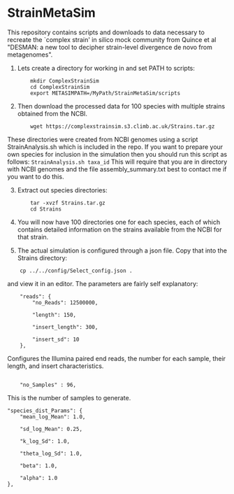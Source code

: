 # StrainMetaSim

This repository contains scripts and downloads to data necessary to recreate the `complex strain' in silico mock community from Quince et al "DESMAN: a new tool to decipher strain-level divergence de novo from metagenomes".

1. Lets create a directory for working in and set PATH to scripts:
    ```
        mkdir ComplexStrainSim
        cd ComplexStrainSim
        export METASIMPATH=/MyPath/StrainMetaSim/scripts
    ```
 

2. Then download the processed data for 100 species with multiple strains obtained from the NCBI.
    ```
        wget https://complexstrainsim.s3.climb.ac.uk/Strains.tar.gz
    ```
These directories were created from NCBI genomes using a script StrainAnalysis.sh which is included in the repo. If you want to prepare your own species for inclusion in the simulation then you should run this script as follows:
    ```
        StrainAnalysis.sh taxa_id
    ```
This will require that you are in directory with NCBI genomes and the file assembly_summary.txt best to contact me if you want to do this.

3. Extract out species directories:
    ```
        tar -xvzf Strains.tar.gz
        cd Strains
    ```

4. You will now have 100 directories one for each species, each of which contains detailed information on the strains available from the NCBI for that strain. 

5. The actual simulation is configured through a json file. Copy that into the Strains directory:
```
    cp ../../config/Select_config.json .
```
and view it in an editor. The parameters are fairly self explanatory:
```
    "reads": {
        "no_Reads": 12500000,

        "length": 150,

        "insert_length": 300,

        "insert_sd": 10
    },
```
Configures the Illumina paired end reads, the number for each sample, their length, and insert characteristics.
```  

    "no_Samples" : 96,
```
This is the number of samples to generate. 

    "species_dist_Params": {
        "mean_log_Mean": 1.0,

        "sd_log_Mean": 0.25,

        "k_log_Sd": 1.0,

        "theta_log_Sd": 1.0,

        "beta": 1.0,

        "alpha": 1.0
    },


